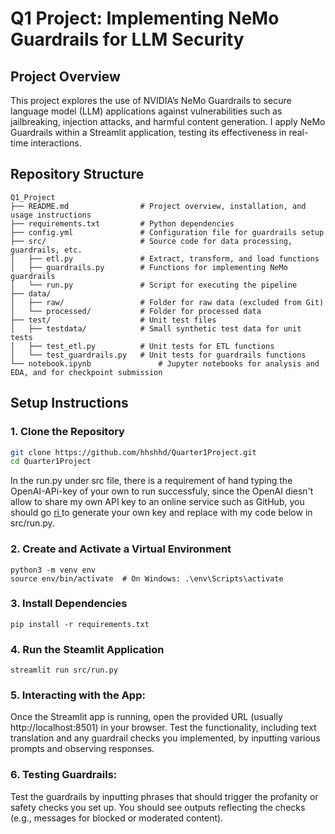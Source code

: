 # Q1 Project: Implementing NeMo Guardrails for LLM Security

## Project Overview
This project explores the use of NVIDIA’s NeMo Guardrails to secure language model (LLM) applications against vulnerabilities such as jailbreaking, injection attacks, and harmful content generation. I apply NeMo Guardrails within a Streamlit application, testing its effectiveness in real-time interactions.

## Repository Structure

```plaintext
Q1_Project
├── README.md                # Project overview, installation, and usage instructions
├── requirements.txt         # Python dependencies
├── config.yml               # Configuration file for guardrails setup
├── src/                     # Source code for data processing, guardrails, etc.
│   ├── etl.py               # Extract, transform, and load functions
│   ├── guardrails.py        # Functions for implementing NeMo guardrails
│   └── run.py               # Script for executing the pipeline
├── data/                    
│   ├── raw/                 # Folder for raw data (excluded from Git)
│   └── processed/           # Folder for processed data
├── test/                    # Unit test files
│   ├── testdata/            # Small synthetic test data for unit tests
│   ├── test_etl.py          # Unit tests for ETL functions
│   └── test_guardrails.py   # Unit tests for guardrails functions
└── notebook.ipynb               # Jupyter notebooks for analysis and EDA, and for checkpoint submission
```

## Setup Instructions

### 1. Clone the Repository
```bash
git clone https://github.com/hhshhd/Quarter1Project.git
cd Quarter1Project
```
In the run.py under src file, there is a requirement of hand typing the OpenAI-APi-key of your own to run successfuly, since the OpenAI diesn't allow to share my own API key to an online service such as GitHub, you should go [ri ](https://platform.openai.com/api-keys) to generate your own key and replace with my code below in src/run.py.
### 2. Create and Activate a Virtual Environment
```
python3 -m venv env
source env/bin/activate  # On Windows: .\env\Scripts\activate
```
### 3. Install Dependencies
```
pip install -r requirements.txt
```
### 4. Run the Steamlit Application
```
streamlit run src/run.py
```
### 5. Interacting with the App:

Once the Streamlit app is running, open the provided URL (usually http://localhost:8501) in your browser.
Test the functionality, including text translation and any guardrail checks you implemented, by inputting various prompts and observing responses.

### 6. Testing Guardrails:

Test the guardrails by inputting phrases that should trigger the profanity or safety checks you set up. You should see outputs reflecting the checks (e.g., messages for blocked or moderated content).
